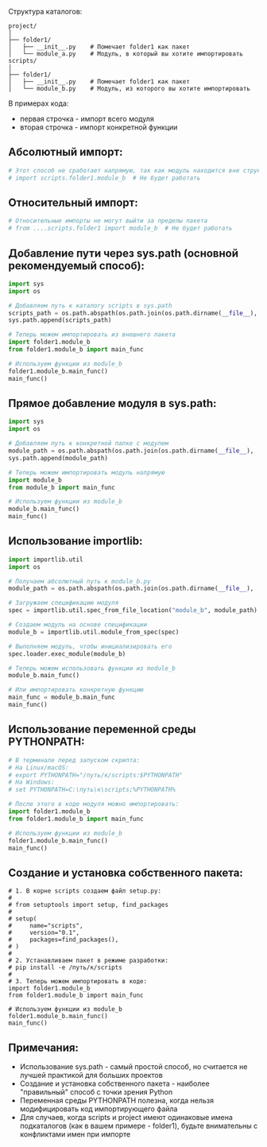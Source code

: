 
Структура каталогов:

```
project/
│
├── folder1/
│   ├── __init__.py    # Помечает folder1 как пакет
│   └── module_a.py    # Модуль, в который вы хотите импортировать
scripts/
│
├── folder1/
│   ├── __init__.py    # Помечает folder1 как пакет
│   └── module_b.py    # Модуль, из которого вы хотите импортировать
```

В примерах кода:

- первая строчка - импорт всего модуля
- вторая строчка - импорт конкретной функции

## Абсолютный импорт:

```python
# Этот способ не сработает напрямую, так как модуль находится вне структуры текущего пакета
# import scripts.folder1.module_b  # Не будет работать
```

## Относительный импорт:

```python
# Относительные импорты не могут выйти за пределы пакета
# from ....scripts.folder1 import module_b  # Не будет работать
```

## Добавление пути через sys.path (основной рекомендуемый способ):

```python
import sys
import os

# Добавляем путь к каталогу scripts в sys.path
scripts_path = os.path.abspath(os.path.join(os.path.dirname(__file__), '..', '..', 'scripts'))
sys.path.append(scripts_path)

# Теперь можем импортировать из внешнего пакета
import folder1.module_b
from folder1.module_b import main_func

# Используем функции из module_b
folder1.module_b.main_func()
main_func()
```

## Прямое добавление модуля в sys.path:

```python
import sys
import os

# Добавляем путь к конкретной папке с модулем
module_path = os.path.abspath(os.path.join(os.path.dirname(__file__), '..', '..', 'scripts', 'folder1'))
sys.path.append(module_path)

# Теперь можем импортировать модуль напрямую
import module_b
from module_b import main_func

# Используем функции из module_b
module_b.main_func()
main_func()
```

## Использование importlib:

```python
import importlib.util
import os

# Получаем абсолютный путь к module_b.py
module_path = os.path.abspath(os.path.join(os.path.dirname(__file__), '..', '..', 'scripts', 'folder1', 'module_b.py'))

# Загружаем спецификацию модуля
spec = importlib.util.spec_from_file_location("module_b", module_path)

# Создаем модуль на основе спецификации
module_b = importlib.util.module_from_spec(spec)

# Выполняем модуль, чтобы инициализировать его
spec.loader.exec_module(module_b)

# Теперь можем использовать функции из module_b
module_b.main_func()

# Или импортировать конкретную функцию
main_func = module_b.main_func
main_func()
```

## Использование переменной среды PYTHONPATH:

```python
# В терминале перед запуском скрипта:
# На Linux/macOS:
# export PYTHONPATH="/путь/к/scripts:$PYTHONPATH"
# На Windows:
# set PYTHONPATH=C:\путь\к\scripts;%PYTHONPATH%

# После этого в коде модуля можно импортировать:
import folder1.module_b
from folder1.module_b import main_func

# Используем функции из module_b
folder1.module_b.main_func()
main_func()
```

## Создание и установка собственного пакета:

```
# 1. В корне scripts создаем файл setup.py:
# 
# from setuptools import setup, find_packages
# 
# setup(
#     name="scripts",
#     version="0.1",
#     packages=find_packages(),
# )
#
# 2. Устанавливаем пакет в режиме разработки:
# pip install -e /путь/к/scripts
#
# 3. Теперь можем импортировать в коде:
import folder1.module_b
from folder1.module_b import main_func

# Используем функции из module_b
folder1.module_b.main_func()
main_func()
```

## Примечания:

- Использование sys.path - самый простой способ, но считается не лучшей практикой для больших проектов
- Создание и установка собственного пакета - наиболее "правильный" способ с точки зрения Python
- Переменная среды PYTHONPATH полезна, когда нельзя модифицировать код импортирующего файла
- Для случаев, когда scripts и project имеют одинаковые имена подкаталогов (как в вашем примере - folder1), будьте внимательны с конфликтами имен при импорте